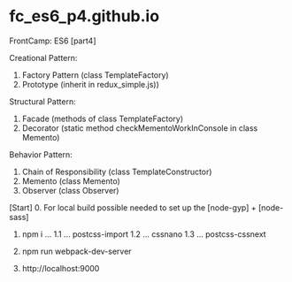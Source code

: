 # fc_es6_p4.github.io
FrontCamp: ES6 [part4]

Creational Pattern:
1) Factory Pattern (class TemplateFactory)
2) Prototype (inherit in redux_simple.js))

Structural Pattern:
1) Facade (methods of class TemplateFactory)
2) Decorator (static method checkMementoWorkInConsole in class Memento)

Behavior Pattern:
1) Chain of Responsibility (class TemplateConstructor)
2) Memento (class Memento)
3) Observer (class Observer)

[Start]
0. For local build possible needed to set up the [node-gyp] + [node-sass]

1. npm i ...
1.1 ... postcss-import
1.2 ... cssnano
1.3 ... postcss-cssnext

2. npm run webpack-dev-server

3. http://localhost:9000
